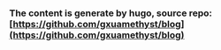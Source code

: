 ### The content is generate by hugo, source repo: [https://github.com/gxuamethyst/blog](https://github.com/gxuamethyst/blog)
